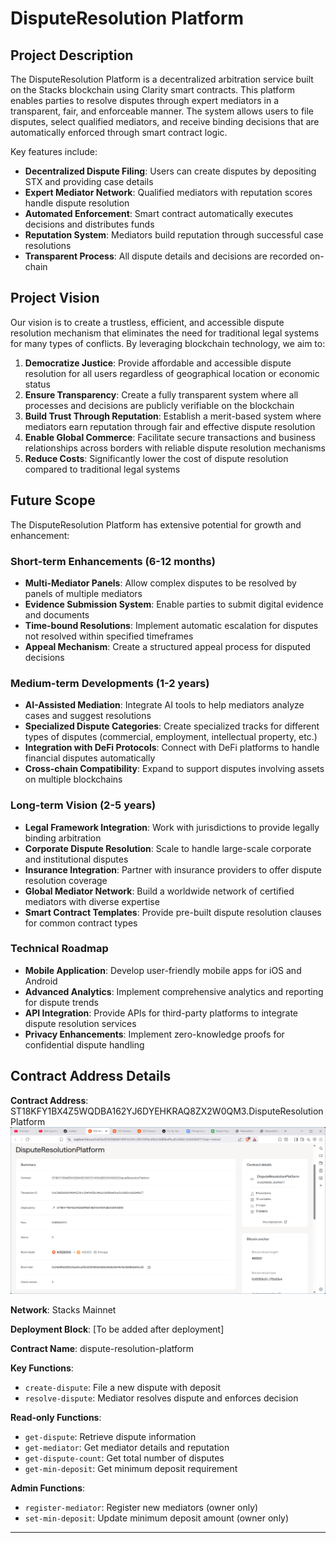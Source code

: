 # DisputeResolution Platform

## Project Description

The DisputeResolution Platform is a decentralized arbitration service built on the Stacks blockchain using Clarity smart contracts. This platform enables parties to resolve disputes through expert mediators in a transparent, fair, and enforceable manner. The system allows users to file disputes, select qualified mediators, and receive binding decisions that are automatically enforced through smart contract logic.

Key features include:
- **Decentralized Dispute Filing**: Users can create disputes by depositing STX and providing case details
- **Expert Mediator Network**: Qualified mediators with reputation scores handle dispute resolution
- **Automated Enforcement**: Smart contract automatically executes decisions and distributes funds
- **Reputation System**: Mediators build reputation through successful case resolutions
- **Transparent Process**: All dispute details and decisions are recorded on-chain

## Project Vision

Our vision is to create a trustless, efficient, and accessible dispute resolution mechanism that eliminates the need for traditional legal systems for many types of conflicts. By leveraging blockchain technology, we aim to:

1. **Democratize Justice**: Provide affordable and accessible dispute resolution for all users regardless of geographical location or economic status
2. **Ensure Transparency**: Create a fully transparent system where all processes and decisions are publicly verifiable on the blockchain
3. **Build Trust Through Reputation**: Establish a merit-based system where mediators earn reputation through fair and effective dispute resolution
4. **Enable Global Commerce**: Facilitate secure transactions and business relationships across borders with reliable dispute resolution mechanisms
5. **Reduce Costs**: Significantly lower the cost of dispute resolution compared to traditional legal systems

## Future Scope

The DisputeResolution Platform has extensive potential for growth and enhancement:

### Short-term Enhancements (6-12 months)
- **Multi-Mediator Panels**: Allow complex disputes to be resolved by panels of multiple mediators
- **Evidence Submission System**: Enable parties to submit digital evidence and documents
- **Time-bound Resolutions**: Implement automatic escalation for disputes not resolved within specified timeframes
- **Appeal Mechanism**: Create a structured appeal process for disputed decisions

### Medium-term Developments (1-2 years)
- **AI-Assisted Mediation**: Integrate AI tools to help mediators analyze cases and suggest resolutions
- **Specialized Dispute Categories**: Create specialized tracks for different types of disputes (commercial, employment, intellectual property, etc.)
- **Integration with DeFi Protocols**: Connect with DeFi platforms to handle financial disputes automatically
- **Cross-chain Compatibility**: Expand to support disputes involving assets on multiple blockchains

### Long-term Vision (2-5 years)
- **Legal Framework Integration**: Work with jurisdictions to provide legally binding arbitration
- **Corporate Dispute Resolution**: Scale to handle large-scale corporate and institutional disputes
- **Insurance Integration**: Partner with insurance providers to offer dispute resolution coverage
- **Global Mediator Network**: Build a worldwide network of certified mediators with diverse expertise
- **Smart Contract Templates**: Provide pre-built dispute resolution clauses for common contract types

### Technical Roadmap
- **Mobile Application**: Develop user-friendly mobile apps for iOS and Android
- **Advanced Analytics**: Implement comprehensive analytics and reporting for dispute trends
- **API Integration**: Provide APIs for third-party platforms to integrate dispute resolution services
- **Privacy Enhancements**: Implement zero-knowledge proofs for confidential dispute handling

## Contract Address Details

**Contract Address**: ST18KFY1BX4Z5WQDBA162YJ6DYEHKRAQ8ZX2W0QM3.DisputeResolutionPlatform
![alt text](image.png)

**Network**: Stacks Mainnet

**Deployment Block**: [To be added after deployment]

**Contract Name**: dispute-resolution-platform

**Key Functions**:
- `create-dispute`: File a new dispute with deposit
- `resolve-dispute`: Mediator resolves dispute and enforces decision

**Read-only Functions**:
- `get-dispute`: Retrieve dispute information
- `get-mediator`: Get mediator details and reputation
- `get-dispute-count`: Get total number of disputes
- `get-min-deposit`: Get minimum deposit requirement

**Admin Functions**:
- `register-mediator`: Register new mediators (owner only)
- `set-min-deposit`: Update minimum deposit amount (owner only)

---
